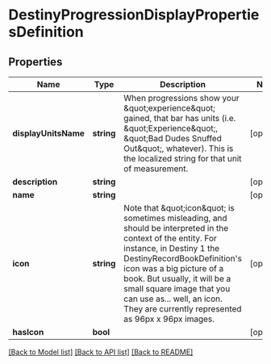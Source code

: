 # DestinyProgressionDisplayPropertiesDefinition

## Properties
Name | Type | Description | Notes
------------ | ------------- | ------------- | -------------
**displayUnitsName** | **string** | When progressions show your \&quot;experience\&quot; gained, that bar has units (i.e. \&quot;Experience\&quot;, \&quot;Bad Dudes Snuffed Out\&quot;, whatever). This is the localized string for that unit of measurement. | [optional] 
**description** | **string** |  | [optional] 
**name** | **string** |  | [optional] 
**icon** | **string** | Note that \&quot;icon\&quot; is sometimes misleading, and should be interpreted in the context of the entity. For instance, in Destiny 1 the DestinyRecordBookDefinition&#39;s icon was a big picture of a book.  But usually, it will be a small square image that you can use as... well, an icon.  They are currently represented as 96px x 96px images. | [optional] 
**hasIcon** | **bool** |  | [optional] 

[[Back to Model list]](../README.md#documentation-for-models) [[Back to API list]](../README.md#documentation-for-api-endpoints) [[Back to README]](../README.md)


